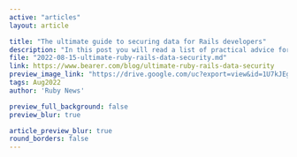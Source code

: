 ```yaml
---
active: "articles"
layout: article

title: "The ultimate guide to securing data for Rails developers"
description: "In this post you will read a list of practical advice for securing your Ruby on Rails applications."
file: "2022-08-15-ultimate-ruby-rails-data-security.md"
link: https://www.bearer.com/blog/ultimate-ruby-rails-data-security
preview_image_link: "https://drive.google.com/uc?export=view&id=1U7kJEgRWQWqdOy5yPmKUWdqP_uzjpAFl"
tags: Aug2022
author: 'Ruby News'

preview_full_background: false
preview_blur: true

article_preview_blur: true
round_borders: false
---
```

